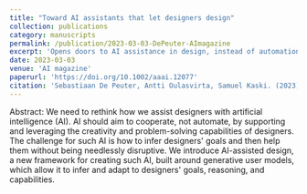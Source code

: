 ```yaml
---
title: "Toward AI assistants that let designers design"
collection: publications
category: manuscripts
permalink: /publication/2023-03-03-DePeuter-AImagazine
excerpt: 'Opens doors to AI assistance in design, instead of automation of design.'
date: 2023-03-03
venue: 'AI magazine'
paperurl: 'https://doi.org/10.1002/aaai.12077'
citation: 'Sebastiaan De Peuter, Antti Oulasvirta, Samuel Kaski. (2023) &quot;Toward AI assistants that let designers design.&quot; <i>AI magazine</i> 44(1):85-96.'
---
```


Abstract: We need to rethink how we assist designers with artificial
intelligence (AI). AI should aim to cooperate, not automate, by
supporting and leveraging the creativity and problem-solving
capabilities of designers. The challenge for such AI is how to infer
designers' goals and then help them without being needlessly
disruptive. We introduce AI-assisted design, a new framework for
creating such AI, built around generative user models, which allow it
to infer and adapt to designers' goals, reasoning, and capabilities.
